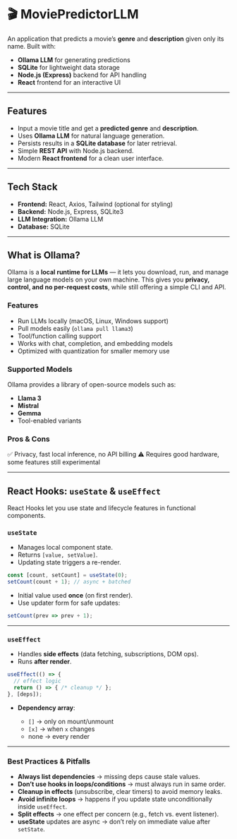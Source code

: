 # 🎬 MoviePredictorLLM

An application that predicts a movie’s **genre** and **description** given only its name.
Built with:

* **Ollama LLM** for generating predictions
* **SQLite** for lightweight data storage
* **Node.js (Express)** backend for API handling
* **React** frontend for an interactive UI

---

## Features

* Input a movie title and get a **predicted genre** and **description**.
* Uses **Ollama LLM** for natural language generation.
* Persists results in a **SQLite database** for later retrieval.
* Simple **REST API** with Node.js backend.
* Modern **React frontend** for a clean user interface.

---

## Tech Stack

* **Frontend:** React, Axios, Tailwind (optional for styling)
* **Backend:** Node.js, Express, SQLite3
* **LLM Integration:** Ollama LLM
* **Database:** SQLite

---

## What is Ollama?

Ollama is a **local runtime for LLMs** — it lets you download, run, and manage large language models on your own machine. This gives you **privacy, control, and no per-request costs**, while still offering a simple CLI and API.

### Features

* Run LLMs locally (macOS, Linux, Windows support)
* Pull models easily (`ollama pull llama3`)
* Tool/function calling support
* Works with chat, completion, and embedding models
* Optimized with quantization for smaller memory use

### Supported Models

Ollama provides a library of open-source models such as:

* **Llama 3**
* **Mistral**
* **Gemma**
* Tool-enabled variants

### Pros & Cons

✅ Privacy, fast local inference, no API billing
⚠️ Requires good hardware, some features still experimental

---

## React Hooks: `useState` & `useEffect`

React Hooks let you use state and lifecycle features in functional components.

### `useState`

* Manages local component state.
* Returns `[value, setValue]`.
* Updating state triggers a re-render.

```js
const [count, setCount] = useState(0);
setCount(count + 1); // async + batched
```

* Initial value used **once** (on first render).
* Use updater form for safe updates:

```js
setCount(prev => prev + 1);
```

---

### `useEffect`

* Handles **side effects** (data fetching, subscriptions, DOM ops).
* Runs **after render**.

```js
useEffect(() => {
  // effect logic
  return () => { /* cleanup */ };
}, [deps]);
```

* **Dependency array**:

  * `[]` → only on mount/unmount
  * `[x]` → when `x` changes
  * none → every render

---

### Best Practices & Pitfalls

* **Always list dependencies** → missing deps cause stale values.
* **Don’t use hooks in loops/conditions** → must always run in same order.
* **Cleanup in effects** (unsubscribe, clear timers) to avoid memory leaks.
* **Avoid infinite loops** → happens if you update state unconditionally inside `useEffect`.
* **Split effects** → one effect per concern (e.g., fetch vs. event listener).
* **useState** updates are async → don’t rely on immediate value after `setState`.


